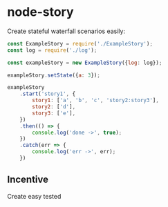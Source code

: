 # node-story

Create stateful waterfall scenarios easily:

```js
const ExampleStory = require('./ExampleStory');
const log = require('./log');

const exampleStory = new ExampleStory({log: log});

exampleStory.setState({a: 3});

exampleStory
    .start('story1', {
        story1: ['a', 'b', 'c', 'story2:story3'],
        story2: ['d'],
        story3: ['e'],
    })
    .then(() => {
        console.log('done ->', true);
    })
    .catch(err => {
        console.log('err ->', err);
    })

```

## Incentive
Create easy tested